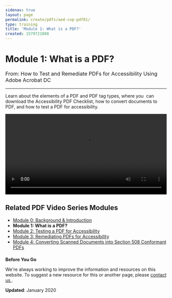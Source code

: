 ```yaml
---
sidenav: true
layout: page
permalink: create/pdfs/aed-cop-pdf01/
type: training
title: 'Module 1: What is a PDF?'
created: 1579721808
---
```


# Module 1: What is a PDF?

<p style="font-size:115%">
  From: How to Test and Remediate PDFs for Accessibility Using Adobe Acrobat DC
</p>

* * *

Learn about the elements of a PDF and PDF tag types, where you &nbsp;can download the Accessibility PDF Checklist, how to convert documents to PDF, and how to test a PDF for accessibility.

<video controls="controls" data-vscid="3qesx4ovd" style="width:100%"><source src="https://assets.section508.gov/files/aed-cop-pdf-m01.mp4" type="video/mp4" /></video>

## Related PDF Video Series Modules

  * [Module 0: Background & Introduction][1]
  * **Module 1: What is a PDF?**
  * [Module 2: Testing a PDF for Accessibility][2]
  * [Module 3: Remediating PDFs for Accessibility][3]
  * [Module 4: Converting Scanned Documents into Section 508 Conformant PDFs][4]

<div class="border-base radius-lg border-1px" style="margin-top: 1.5em;">
<div class="panel-body padding-3">
<p class="text-large"><strong>Before You Go</strong></p>
<p>We're always working to improve the information and resources on this website. To suggest a new resource for this or another page, please <a href="mailto:section.508@gsa.gov">contact us
</a>.</p>
</div>
</div>

**Updated**: January 2020

 [1]: {{site.baseurl}}/create/pdfs/aed-cop-pdf00
 [2]: {{site.baseurl}}/create/pdfs/aed-cop-pdf02
 [3]: {{site.baseurl}}/create/pdfs/aed-cop-pdf03
 [4]: {{site.baseurl}}/create/pdfs/aed-cop-pdf04